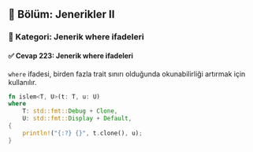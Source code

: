 ## 📘 Bölüm: Jenerikler II  
### 🔹 Kategori: Jenerik where ifadeleri  
#### ✅ Cevap 223: Jenerik where ifadeleri

`where` ifadesi, birden fazla trait sınırı olduğunda okunabilirliği artırmak için kullanılır.

```rust
fn islem<T, U>(t: T, u: U)
where
    T: std::fmt::Debug + Clone,
    U: std::fmt::Display + Default,
{
    println!("{:?} {}", t.clone(), u);
}
```
